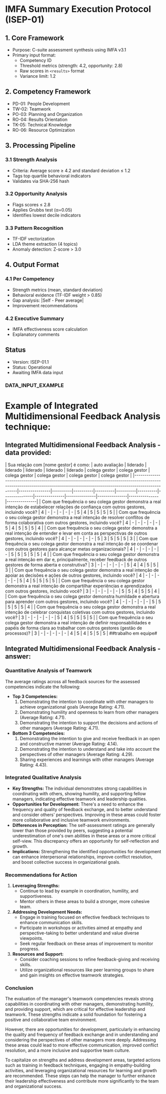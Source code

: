 # IMFA Summary Execution Protocol (ISEP-01)

## 1. Core Framework
- Purpose: C-suite assessment synthesis using IMFA v3.1
- Primary input format:
  - Competency ID
  - Threshold metrics (strength: 4.2, opportunity: 2.8)
  - Raw scores in `<results>` format
  - Variance limit: 1.2

## 2. Competency Framework
- PD-01: People Development
- TW-02: Teamwork
- PO-03: Planning and Organization
- RO-04: Results Orientation
- TK-05: Technical Knowledge
- RO-06: Resource Optimization

## 3. Processing Pipeline

### 3.1 Strength Analysis
- Criteria: Average score ≥ 4.2 and standard deviation ≤ 1.2
- Tags top quartile behavioral indicators
- Validates via SHA-256 hash

### 3.2 Opportunity Analysis
- Flags scores ≤ 2.8
- Applies Grubbs test (α=0.05)
- Identifies lowest decile indicators

### 3.3 Pattern Recognition
- TF-IDF vectorization
- LDA theme extraction (4 topics)
- Anomaly detection: Z-score > 3.0

## 4. Output Format

### 4.1 Per Competency
- Strength metrics (mean, standard deviation)
- Behavioral evidence (TF-IDF weight > 0.85)
- Gap analysis: |Self - Peer average|
- Improvement recommendations

### 4.2 Executive Summary
- IMFA effectiveness score calculation
- Explanatory comments

## Status
- Version: ISEP-01.1
- Status: Operational
- Awaiting IMFA data input

### **DATA_INPUT_EXAMPLE**  

# Example of Integrated Multidimensional Feedback Analysis technique:
## Integrated Multidimensional Feedback Analysis - data provided:
<results>
| Sua relação com [nome gestor] é como:                                                                                                                                         | auto avaliação | liderado | liderado | liderado | liderado | liderado | colega gestor | colega gestor | colega gestor | colega gestor | colega gestor | colega gestor |
|-------------------------------------------------------------------------------------------------------------------------------------------------------------------------------|----------------|----------|----------|----------|----------|----------|---------------|---------------|---------------|---------------|---------------|---------------|
| Com que frequência o seu colega gestor demonstra a real intenção de estabelecer relações de confiança com outros gestores, incluindo você?                                    | 4              | -        | -        | -        | -        | -        | 5             | 4             | 5             | 5             | 5             | 5             |
| Com que frequência o seu colega gestor demonstra a real intenção de resolver conflitos de forma colaborativa com outros gestores, incluindo você?                             | 4              | -        | -        | -        | -        | -        | 5             | 4             | 5             | 5             | 5             | 4             |
| Com que frequência o seu colega gestor demonstra a real intenção de entender e levar em conta as perspectivas de outros gestores, incluindo você?                             | 4              | -        | -        | -        | -        | -        | 5             | 3             | 5             | 5             | 5             | 3             |
| Com que frequência o seu colega gestor demonstra a real intenção de se coordenar com outros gestores para alcançar metas organizacionais?                                     | 4              | -        | -        | -        | -        | -        | 5             | 5             | 5             | 5             | 5             | 4             |
| Com que frequência o seu colega gestor demonstra a real intenção em dar e, principalmente, receber feedback de outros gestores de forma aberta e construtiva?                 | 3              | -        | -        | -        | -        | -        | 5             | 4             | 4             | 5             | 5             | 3             |
| Com que frequência o seu colega gestor demonstra a real intenção de apoiar as decisões e ações de outros gestores, incluindo você?                                            | 4              | -        | -        | -        | -        | -        | 5             | 4             | 5             | 5             | 5             | 5             |
| Com que frequência o seu colega gestor demonstra a real intenção de compartilhar experiências e aprendizados com outros gestores, incluindo você?                             | 3              | -        | -        | -        | -        | -        | 5             | 5             | 4             | 5             | 5             | 4             |
| Com que frequência o seu colega gestor demonstra humildade e abertura para aprender com outros gestores, incluindo você?                                                      | 4              | -        | -        | -        | -        | -        | 5             | 5             | 5             | 5             | 5             | 4             |
| Com que frequência o seu colega gestor demonstra a real intenção de celebrar conquistas coletivas com outros gestores, incluindo você?                                        | 3              | -        | -        | -        | -        | -        | 5             | 4             | 5             | 5             | 5             | 5             |
| Com que frequência o seu colega gestor demonstra a real intenção de definir responsabilidades e papéis de forma clara ao trabalhar com outros gestores (gestão de processos)? | 3              | -        | -        | -        | -        | -        | 4             | 5             | 4             | 5             | 5             | 5             |
</results>
##trabalho em equipe#

## Integrated Multidimensional Feedback Analysis - answer:
### Quantitative Analysis of Teamwork
The average ratings across all feedback sources for the assessed competencies indicate the following:
- **Top 3 Competencies:**
  1. Demonstrating the intention to coordinate with other managers to achieve organizational goals (Average Rating: 4.71).
  2. Demonstrating humility and openness to learn from other managers (Average Rating: 4.71).
  3. Demonstrating the intention to support the decisions and actions of other managers (Average Rating: 4.71).
- **Bottom 3 Competencies:**
  1. Demonstrating the intention to give and receive feedback in an open and constructive manner (Average Rating: 4.14).
  2. Demonstrating the intention to understand and take into account the perspectives of other managers (Average Rating: 4.29).
  3. Sharing experiences and learnings with other managers (Average Rating: 4.43).
### Integrated Qualitative Analysis
- **Key Strengths:** The individual demonstrates strong capabilities in coordinating with others, showing humility, and supporting fellow managers, indicating effective teamwork and leadership qualities.
- **Opportunities for Development:** There's a need to enhance the frequency and quality of feedback exchange, and to better understand and consider others' perspectives. Improving in these areas could foster more collaborative and inclusive teamwork environments.
- **Differences in Perception:** The self-assessment ratings are generally lower than those provided by peers, suggesting a potential underestimation of one's own abilities in these areas or a more critical self-view. This discrepancy offers an opportunity for self-reflection and growth.
- **Implications:** Strengthening the identified opportunities for development can enhance interpersonal relationships, improve conflict resolution, and boost collective success in organizational goals.
### Recommendations for Action
1. **Leveraging Strengths:**
   - Continue to lead by example in coordination, humility, and supportiveness.
   - Mentor others in these areas to build a stronger, more cohesive team.
2. **Addressing Development Needs:**
   - Engage in training focused on effective feedback techniques to enhance communication skills.
   - Participate in workshops or activities aimed at empathy and perspective-taking to better understand and value diverse viewpoints.
   - Seek regular feedback on these areas of improvement to monitor progress.
3. **Resources and Support:**
   - Consider coaching sessions to refine feedback-giving and receiving skills.
   - Utilize organizational resources like peer learning groups to share and gain insights on effective teamwork strategies.
### Conclusion  
The evaluation of the manager's teamwork competencies reveals strong capabilities in coordinating with other managers, demonstrating humility, and providing support, which are critical for effective leadership and teamwork. These strengths indicate a solid foundation for fostering a positive and collaborative team environment.

However, there are opportunities for development, particularly in enhancing the quality and frequency of feedback exchange and in understanding and considering the perspectives of other managers more deeply. Addressing these areas could lead to more effective communication, improved conflict resolution, and a more inclusive and supportive team culture.

To capitalize on strengths and address development areas, targeted actions such as training in feedback techniques, engaging in empathy-building activities, and leveraging organizational resources for learning and growth are recommended. These steps can help the manager to further enhance their leadership effectiveness and contribute more significantly to the team and organizational success.